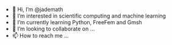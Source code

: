 - 👋 Hi, I’m @jademath
- 👀 I’m interested in scientific computing and machine learning
- 🌱 I’m currently learning Python, FreeFem and Gmsh
- 💞️ I’m looking to collaborate on ...
- 📫 How to reach me ...

<!---
jademath/jademath is a ✨ special ✨ repository because its `README.md` (this file) appears on your GitHub profile.
You can click the Preview link to take a look at your changes.
--->
